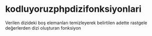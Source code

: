 # kodluyoruzphpdizifonksiyonlari
Verilen dizideki boş elemanları temizleyerek belirtilen adette rastgele değerlerden dizi oluşturan fonksiyon
